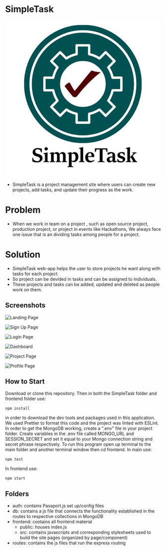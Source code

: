 # SimpleTask

![SimpleTask Logo](/frontend/src/Images/SimpleTask.png)


- SimpleTask is a project management site where users can create new projects, add tasks, and update their progress as the work. 

# Problem
- When we work in team on a project , such as  open source project, production project, or project in events like Hackathons, We always face one issue that is an dividing tasks among people for a project. 


# Solution

- SimpleTask web-app helps the user to store projects he want along with tasks for each project.
- So project can be devided in tasks and can be assigned to individuals.
- These projects and tasks can be added, updated and deleted as people work on them.

## Screenshots

![Landing Page](https://raw.github.com/Rishita1301/SimpleTask/main/fronted/src/Images/landing.jpg)

![Sign Up Page](https://raw.github.com/Rishita1301/SimpleTask/main/fronted/src/Images/register.jpg)

![Login Page](https://raw.github.com/Rishita1301/SimpleTask/main/fronted/src/Images/login.jpg)

![Dashboard](https://raw.github.com/Rishita1301/SimpleTask/main/fronted/src/Images/dashboard.png)

![Project Page](https://raw.github.com/Rishita1301/SimpleTask/main/fronted/src/Images/project.jpg)

![Profile Page](https://raw.github.com/Rishita1301/SimpleTask/main/fronted/src/Images/profile.jpg)


## How to Start

Download or clone this repository. Then in both the SimpleTask folder and frontend folder use:

```
npm install
```

in order to download the dev tools and packages used in this application. We used Prettier to format this code and the project was linted with ESLint.
In order to get the MongoDB working, create a ".env" file in your project folder. Create variables in the .env file called MONGO_URL and SESSION_SECRET and set it equal to your Mongo connection string and secret phrase respectively. To run this program open up terminal to the main folder and another terminal window then cd frontend.
In main use:

```
npm test
```

In frontend use:

```
npm start
```

## Folders

- auth: contains Passport.js set up/config files
- db: contains a js file that connects the functionality established in the routes to respective collections in MongoDB
- frontend: contains all frontend material
  - public: houses index.js
  - src: contains javascripts and corresponding stylesheets used to build the site pages (organized by page/component)
- routes: contains the js files that run the express routing